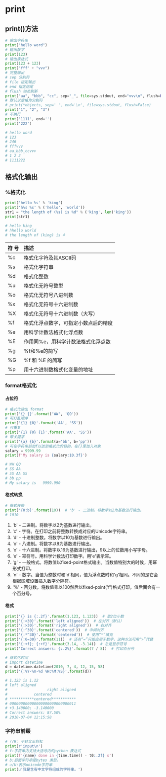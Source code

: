 

# print

## print()方法

```python
# 输出字符串
print("hello word")
# 输出数字
print(123)
# 输出表达式
print(123 + 123)
print("fff" + "vvv")
# 完整输出
# sep 分割符
# file 指定输出
# end 指定结尾
# flush 动态刷新
print("aa", "bbb", "cc", sep="_", file=sys.stdout, end="vvv\n", flush=False)
# 默认以空格为分割符
# print(*objects, sep=' ', end='\n', file=sys.stdout, flush=False)
print("1", "2", "3")
# 不换行
print('1111', end='')
print('222')

# hello word
# 123
# 246
# fffvvv
# aa_bbb_ccvvv
# 1 2 3
# 1111222
```

## 格式化输出

### %格式化

```python
print('hello %s' % 'king')
print('h%s %s' % ('hello', 'world'))
str1 = "the length of (%s) is %d" % ('king', len('king'))
print(str1)

# hello king
# hhello world
# the length of (king) is 4
```



| 符  号 | 描述                                 |
| :----- | :----------------------------------- |
| %c     | 格式化字符及其ASCII码                |
| %s     | 格式化字符串                         |
| %d     | 格式化整数                           |
| %u     | 格式化无符号整型                     |
| %o     | 格式化无符号八进制数                 |
| %x     | 格式化无符号十六进制数               |
| %X     | 格式化无符号十六进制数（大写）       |
| %f     | 格式化浮点数字，可指定小数点后的精度 |
| %e     | 用科学计数法格式化浮点数             |
| %E     | 作用同%e，用科学计数法格式化浮点数   |
| %g     | %f和%e的简写                         |
| %G     | %f 和 %E 的简写                      |
| %p     | 用十六进制数格式化变量的地址         |

### format格式化

#### 占位符

```python
# 格式化输出 format
print('{} {}'.format('WW', 'QQ'))
# 可打乱顺序
print('{1} {0}'.format('AA', 'SS'))
# 可重复
print('{1} {0} {1}'.format('AA', 'SS'))
# 带关键字
print('{a} {b}'.format(a='bb', b='pp'))
# 可在字符串前加f以达到格式化的目的，在{}里加入对象
salary = 9999.99
print(f'My salary is {salary:10.3f}')

# WW QQ
# SS AA
# SS AA SS
# bb pp
# My salary is   9999.990
```



#### 格式转换

```python
# 格式转换
print('{0:b}'.format(10))  # 'b' - 二进制。将数字以2为基数进行输出。
# 1010
```

1. 'b' - 二进制。将数字以2为基数进行输出。
2. 'c' - 字符。在打印之前将整数转换成对应的Unicode字符串。
3. 'd' - 十进制整数。将数字以10为基数进行输出。
4. 'o' - 八进制。将数字以8为基数进行输出。
5. 'x' - 十六进制。将数字以16为基数进行输出，9以上的位数用小写字母。
6. 'e' - 幂符号。用科学计数法打印数字。用'e'表示幂。
7. 'g' - 一般格式。将数值以fixed-point格式输出。当数值特别大的时候，用幂形式打印。
8. 'n' - 数字。当值为整数时和'd'相同，值为浮点数时和'g'相同。不同的是它会根据区域设置插入数字分隔符。
9. '%' - 百分数。将数值乘以100然后以fixed-point('f')格式打印，值后面会有一个百分号。



#### 格式

```python
print('{} is {:.2f}'.format(1.123, 1.123))  # 取2位小数
print('{:<30}'.format('left aligned'))  # 左对齐（默认）
print('{:>30}'.format('right aligned'))  # 右对齐
print('{:^30}'.format('centered'))  # 中间对齐
print('{:*^30}'.format('centered'))  # 使用“*”填充
print('{:0=30}'.format(11))  # 还有“=”只能应用于数字，这种方法可用“>”代替
print('{:+f}; {:+f}'.format(3.14, -3.14))  # 总是显示符号
print('Correct answers: {:.2%}'.format(7 / 8))  # 打印百分号

# 格式化时间
# import datetime
d = datetime.datetime(2010, 7, 4, 12, 15, 58)
print('{:%Y-%m-%d %H:%M:%S}'.format(d))

# 1.123 is 1.12
# left aligned
#                  right aligned
#            centered
# ***********centered***********
# 000000000000000000000000000011
# +3.140000; -3.140000
# Correct answers: 87.50%
# 2010-07-04 12:15:58

```

### 字符串前缀



```python
# r/R: 不转义反斜杠
print(r'input\n')
# f:字符串内支持大括号内的python 表达式
print(f'{name} done in {time.time() - t0:.2f} s')
# b:后面字符串是bytes 类型。
# u/U:表示unicode字符串
print(u'我是含有中文字符组成的字符串。')
```

